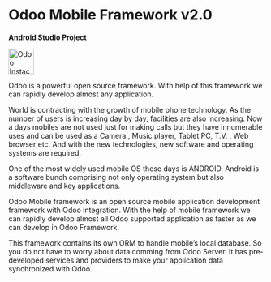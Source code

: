 Odoo Mobile Framework v2.0
==========================

<b>Android Studio Project</b>

<a href="https://www.odoo.com/start" target="_blank">
<img alt="Odoo Instace" src="https://dharmangsoni.odoo.com/website/image?max_height=768&field=datas&model=ir.attachment&id=42&max_width=250" style="height:50px; width:auto" />
</a>

Odoo is a powerful open source framework. With help of this framework we can rapidly develop almost any application.

World is contracting with the growth of mobile phone technology. As the number of users is increasing day by day, facilities are also increasing. Now a days mobiles are not used just for making calls but they have innumerable uses and can be used as a Camera , Music player, Tablet PC, T.V. , Web browser etc. And with the new technologies, new software and operating systems are required.

One of the most widely used mobile OS these days is ANDROID. Android is a software bunch comprising not only operating system but also middleware and key applications.

Odoo Mobile framework is an open source mobile application development framework with Odoo integration. With the help of mobile framework we can rapidly develop almost all Odoo supported application as faster as we can develop in Odoo Framework.

This framework contains its own ORM to handle mobile’s local database. So you do not have to worry about data comming from Odoo Server. It has pre-developed services and providers to make your application data synchronized with Odoo.
